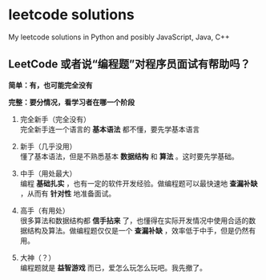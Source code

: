 # leetcode solutions
My leetcode solutions in Python and posibly JavaScript, Java, C++

## LeetCode 或者说“编程题”对程序员面试有帮助吗？

__简单：有，也可能完全没有__

__完整：要分情况，看学习者在哪一个阶段__

1. 完全新手（完全没有）  
完全新手连一个语言的 __基本语法__ 都不懂，要先学基本语言

2. 新手（几乎没用）  
懂了基本语法，但是不熟悉基本 __数据结构__ 和 __算法__ 。这时要先学基础。

3. 中手（用处最大）  
编程 __基础扎实__ ，也有一定的软件开发经验。做编程题可以最快速地 __查漏补缺__ ，从而有 __针对性__ 地准备面试。

4. 高手（有用处）  
很多算法和数据结构都 __信手拈来__ 了，也懂得在实际开发情况中使用合适的数据结构及算法。做编程题仅仅是一个 __查漏补缺__ ，效率低于中手，但是仍然有用。

5. 大神（？）  
编程题就是 __益智游戏__ 而已，爱怎么玩怎么玩吧。我先撤了。
